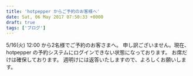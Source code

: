 ```yaml
---
title: 'hotpepper からご予約のお客様へ'
date: Sat, 06 May 2017 07:50:33 +0000
draft: true
tags: ['ブログ']
---
```


5/16(火) 12:00 から2名様でご予約のお客さまへ。 申し訳ございません。現在、hotpepper の予約システムにログインできない状態になっております。 お席だけは確保しております。 週明けには返答いたしますので、よろしくお願いします。